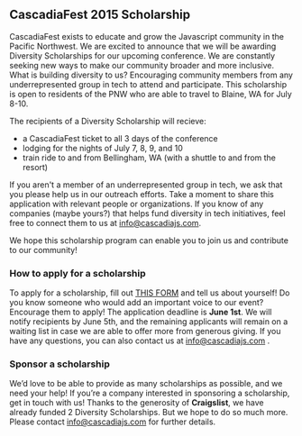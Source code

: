 ## CascadiaFest 2015 Scholarship

CascadiaFest exists to educate and grow the Javascript community in the Pacific Northwest. We are excited to announce that we will be awarding Diversity Scholarships for our upcoming conference. We are constantly seeking new ways to make our community broader and more inclusive. What is building diversity to us? Encouraging community members from any underrepresented group in tech to attend and participate. This scholarship is open to residents of the PNW who are able to travel to Blaine, WA for July 8-10.

The recipients of a Diversity Scholarship will recieve:

* a CascadiaFest ticket to all 3 days of the conference
* lodging for the nights of July 7, 8, 9, and 10
* train ride to and from Bellingham, WA (with a shuttle to and from the resort)

If you aren't a member of an underrepresented group in tech, we ask that you please help us in our outreach efforts. Take a moment to share this application with relevant people or organizations. If you know of any companies (maybe yours?) that helps fund diversity in tech initiatives, feel free to connect them to us at info@cascadiajs.com.

We hope this scholarship program can enable you to join us and contribute to our community!

### How to apply for a scholarship

To apply for a scholarship, fill out [THIS FORM](https://docs.google.com/forms/d/1wwG2vPEfPQR-OGoU1dfsIrz9Y05186BOW41SxbgzG-U/viewform?usp=send_form) and tell us about yourself! Do you know someone who would add an important voice to our event? Encourage them to apply! The application deadline is **June 1st**. We will notify recipients by June 5th, and the remaining applicants will remain on a waiting list in case we are able to offer more from generous giving. If you have any questions, you can also contact us at info@cascadiajs.com .

### Sponsor a scholarship

We’d love to be able to provide as many scholarships as possible, and we need your help! If you’re a company interested in sponsoring a scholarship, get in touch with us! Thanks to the generosity of **Craigslist**, we have already funded 2 Diversity Scholarships. But we hope to do so much more. Please contact info@cascadiajs.com for further details.

